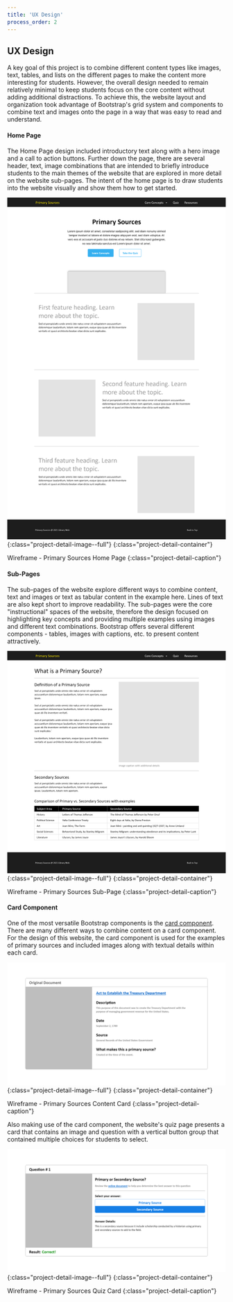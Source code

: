 ```yaml
---
title: 'UX Design'
process_order: 2
---
```


## UX Design

A key goal of this project is to combine different content types like images, text, tables, and lists on the different pages to make the content more interesting for students. However, the overall design needed to remain relatively minimal to keep students focus on the core content without adding additional distractions. To achieve this, the website layout and organization took advantage of Bootstrap's grid system and components to combine text and images onto the page in a way that was easy to read and understand.

#### Home Page

The Home Page design included introductory text along with a hero image and a call to action buttons. Further down the page, there are several header, text, image combinations that are intended to briefly introduce students to the main themes of the website that are explored in more detail on the website sub-pages. The intent of the home page is to draw students into the website visually and show them how to get started.

![Wireframe - Primary Sources Home Page](../../assets/img/project/primary-sources-home-page.png){:class="project-detail-image--full"}
{:class="project-detail-container"}

Wireframe - Primary Sources Home Page
{:class="project-detail-caption"}

#### Sub-Pages

The sub-pages of the website explore different ways to combine content, text and images or text as tabular content in the example here. Lines of text are also kept short to improve readability. The sub-pages were the core "instructional" spaces of the website, therefore the design focused on highlighting key concepts and providing multiple examples using images and different text combinations. Bootstrap offers several different components - tables, images with captions, etc. to present content attractively.

![Wireframe - Primary Sources Sub-Page](../../assets/img/project/primary-sources-sub-page.png){:class="project-detail-image--full"}
{:class="project-detail-container"}

Wireframe - Primary Sources Sub-Page
{:class="project-detail-caption"}

#### Card Component

One of the most versatile Bootstrap components is the [card component](https://getbootstrap.com/docs/5.1/components/card/). There are many different ways to combine content on a card component. For the design of this website, the card component is used for the examples of primary sources and included images along with textual details within each card.

![Wireframe - Primary Sources Content Card](../../assets/img/project/primary-sources-content-card.png){:class="project-detail-image--full"}
{:class="project-detail-container"}

Wireframe - Primary Sources Content Card
{:class="project-detail-caption"}

Also making use of the card component, the website's quiz page presents a card that contains an image and question with a vertical button group that contained multiple choices for students to select.

![Wireframe - Primary Sources Quiz Card](../../assets/img/project/primary-sources-quiz-card.png){:class="project-detail-image--full"}
{:class="project-detail-container"}

Wireframe - Primary Sources Quiz Card
{:class="project-detail-caption"}
